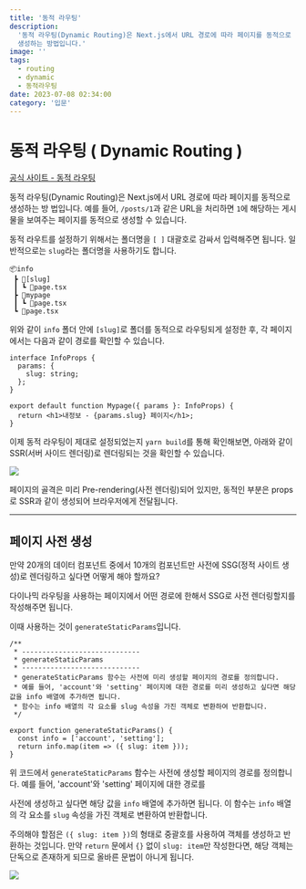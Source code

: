 ```yaml
---
title: '동적 라우팅'
description:
  '동적 라우팅(Dynamic Routing)은 Next.js에서 URL 경로에 따라 페이지를 동적으로
  생성하는 방법입니다.'
image: ''
tags:
  - routing
  - dynamic
  - 동적라우팅
date: 2023-07-08 02:34:00
category: '입문'
---
```


# 동적 라우팅 ( Dynamic Routing )

[공식 사이트 - 동적 라우팅](https://nextjs.org/docs/app/building-your-application/routing/dynamic-routes)

동적 라우팅(Dynamic Routing)은 Next.js에서 URL 경로에 따라 페이지를 동적으로
생성하는 방 법입니다. 예를 들어, `/posts/1`과 같은 URL을 처리하면 `1`에 해당하는
게시물을 보여주는 페이지를 동적으로 생성할 수 있습니다.

동적 라우트를 설정하기 위해서는 폴더명을 `[ ]` 대괄호로 감싸서 입력해주면
됩니다. 일반적으로는 `slug`라는 폴더명을 사용하기도 합니다.

```plaintext
📦info
 ┣ 📂[slug]
 ┃ ┗ 📜page.tsx
 ┣ 📂mypage
 ┃ ┗ 📜page.tsx
 ┗ 📜page.tsx
```

위와 같이 `info` 폴더 안에 `[slug]`로 폴더를 동적으로 라우팅되게 설정한 후, 각
페이지에서는 다음과 같이 경로를 확인할 수 있습니다.

```tsx
interface InfoProps {
  params: {
    slug: string;
  };
}

export default function Mypage({ params }: InfoProps) {
  return <h1>내정보 - {params.slug} 페이지</h1>;
}
```

이제 동적 라우팅이 제대로 설정되었는지 `yarn build`를 통해 확인해보면, 아래와
같이 SSR(서버 사이드 렌더링)로 렌더링되는 것을 확인할 수 있습니다.

![](https://i.imgur.com/S5EPGIa.png)

페이지의 골격은 미리 Pre-rendering(사전 렌더링)되어 있지만, 동적인 부분은
props로 SSR과 같이 생성되어 브라우저에게 전달됩니다.

---

## 페이지 사전 생성

만약 20개의 데이터 컴포넌트 중에서 10개의 컴포넌트만 사전에 SSG(정적 사이트
생성)로 렌더링하고 싶다면 어떻게 해야 할까요?

다이나믹 라우팅을 사용하는 페이지에서 어떤 경로에 한해서 SSG로 사전 렌더링할지를
작성해주면 됩니다.

이때 사용하는 것이 `generateStaticParams`입니다.

```tsx
/**
 * -----------------------------
 * generateStaticParams
 * -----------------------------
 * generateStaticParams 함수는 사전에 미리 생성할 페이지의 경로를 정의합니다.
 * 예를 들어, 'account'와 'setting' 페이지에 대한 경로를 미리 생성하고 싶다면 해당 값을 info 배열에 추가하면 됩니다.
 * 함수는 info 배열의 각 요소를 slug 속성을 가진 객체로 변환하여 반환합니다.
 */

export function generateStaticParams() {
  const info = ['account', 'setting'];
  return info.map(item => ({ slug: item }));
}
```

위 코드에서 `generateStaticParams` 함수는 사전에 생성할 페이지의 경로를
정의합니다. 예를 들어, 'account'와 'setting' 페이지에 대한 경로를

사전에 생성하고 싶다면 해당 값을 `info` 배열에 추가하면 됩니다. 이 함수는 `info`
배열의 각 요소를 `slug` 속성을 가진 객체로 변환하여 반환합니다.

주의해야 할점은 `({ slug: item })`의 형태로 중괄호를 사용하여 객체를 생성하고
반환하는 것입니다. 만약 `return` 문에서 `{}` 없이 `slug: item`만 작성한다면,
해당 객체는 단독으로 존재하게 되므로 올바른 문법이 아니게 됩니다.

![](https://i.imgur.com/sIL0Zvl.png)
